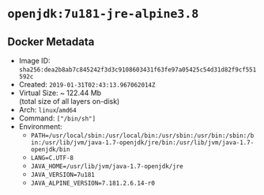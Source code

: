# `openjdk:7u181-jre-alpine3.8`

## Docker Metadata

- Image ID: `sha256:dea2b8ab7c845242f3d3c9108603431f63fe97a05425c54d31d82f9cf551592c`
- Created: `2019-01-31T02:43:13.967062014Z`
- Virtual Size: ~ 122.44 Mb  
  (total size of all layers on-disk)
- Arch: `linux`/`amd64`
- Command: `["/bin/sh"]`
- Environment:
  - `PATH=/usr/local/sbin:/usr/local/bin:/usr/sbin:/usr/bin:/sbin:/bin:/usr/lib/jvm/java-1.7-openjdk/jre/bin:/usr/lib/jvm/java-1.7-openjdk/bin`
  - `LANG=C.UTF-8`
  - `JAVA_HOME=/usr/lib/jvm/java-1.7-openjdk/jre`
  - `JAVA_VERSION=7u181`
  - `JAVA_ALPINE_VERSION=7.181.2.6.14-r0`
